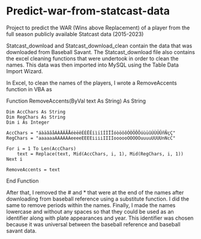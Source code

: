 # Predict-war-from-statcast-data
Project to predict the WAR (Wins above Replacement) of a player from the full season publicly available Statcast data (2015-2023)

Statcast_download and Statcast_download_clean contain the data that was downloaded from Baseball Savant. The Statcast_download file also contains the excel cleaning functions that were undertook in order to clean the names. This data was then imported into MySQL using the Table Data Import Wizard.

In Excel, to clean the names of the players, I wrote a RemoveAccents function in VBA as 

Function RemoveAccents(ByVal text As String) As String

    Dim AccChars As String
    Dim RegChars As String
    Dim i As Integer

    AccChars = "áàäâãåÁÀÄÂÃÅéèëêÉÈËÊíìïîÍÌÏÎóòöôõÓÒÖÔÕúùüûÚÙÜÛñÑçÇ"
    RegChars = "aaaaaaAAAAAAeeeeEEEEiiiiIIIIoooooOOOOOuuuuUUUUnNcC"

    For i = 1 To Len(AccChars)
        text = Replace(text, Mid(AccChars, i, 1), Mid(RegChars, i, 1))
    Next i

    RemoveAccents = text
    
End Function

After that, I removed the # and * that were at the end of the names after downloading from baseball reference using a substitute function. I did the same to remove periods within the names. Finally, I made the names lowercase and without any spaces so that they could be used as an identifier along with plate appearances and year. This identifier was chosen because it was universal between the baseball reference and baseball savant data. 
